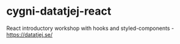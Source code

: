 # cygni-datatjej-react
React introductory workshop with hooks and styled-components - https://datatjej.se/

